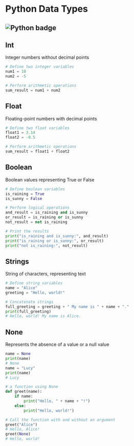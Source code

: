 # Python Data Types

![Python badge](https://img.shields.io/static/v1?message=Python&logo=Python&labelColor=3776AB&color=3776AB&logoColor=white&label=%20&style=for-the-badge)  
---
  
## Int
Integer numbers without decimal points  
```python
# Define two integer variables
num1 = 10
num2 = -5

# Perform arithmetic operations
sum_result = num1 + num2
```
  
## Float
Floating-point numbers with decimal points  
```python
# Define two float variables
float1 = 3.14
float2 = -0.5

# Perform arithmetic operations
sum_result = float1 + float2
```
  
## Boolean
Boolean values representing True or False  
```python
# Define boolean variables
is_raining = True
is_sunny = False

# Perform logical operations
and_result = is_raining and is_sunny
or_result = is_raining or is_sunny
not_result = not is_raining

# Print the results
print("is_raining and is_sunny:", and_result)
print("is_raining or is_sunny:", or_result)
print("not is_raining:", not_result)
```
  
## Strings
String of characters, representing text  
```python
# Define string variables
name = "Alice"
greeting = "Hello, world!"

# Concatenate strings
full_greeting = greeting + " My name is " + name + "."
print(full_greeting)
# Hello, world! My name is Alice.
```
  
## None
Represents the absence of a value or a null value  
```python
name = None
print(name)
# None
name = "Lucy"
print(name)
# Lucy

# a function using None
def greet(name):
    if name:
        print("Hello, " + name + "!")
    else:
        print("Hello, world!")

# Call the function with and without an argument
greet("Alice")
# Hello, Alice!
greet(None)
# Hello, world!
```




